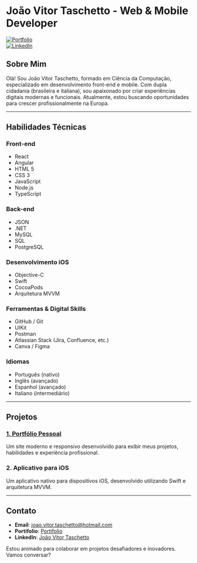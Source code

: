 # João Vitor Taschetto - Web & Mobile Developer

[![Portfolio](https://img.shields.io/badge/Portfolio-taschetto.tech-blue)](http://taschetto.tech)  
[![LinkedIn](https://img.shields.io/badge/LinkedIn-Connect-blue)](https://www.linkedin.com/in/joao-vitor-taschetto)

## Sobre Mim
Olá! Sou João Vitor Taschetto, formado em Ciência da Computação, especializado em desenvolvimento front-end e mobile. Com dupla cidadania (brasileira e italiana), sou apaixonado por criar experiências digitais modernas e funcionais. Atualmente, estou buscando oportunidades para crescer profissionalmente na Europa.

---

## Habilidades Técnicas

### Front-end
- React
- Angular
- HTML 5
- CSS 3
- JavaScript
- Node.js
- TypeScript

### Back-end
- JSON
- .NET
- MySQL
- SQL
- PostgreSQL

### Desenvolvimento iOS
- Objective-C
- Swift
- CocoaPods
- Arquitetura MVVM

### Ferramentas & Digital Skills
- GitHub / Git
- UIKit
- Postman
- Atlassian Stack (Jira, Confluence, etc.)
- Canva / Figma

### Idiomas
- Português (nativo)
- Inglês (avançado)
- Espanhol (avançado)
- Italiano (intermediário)

---

## Projetos

### [1. Portfólio Pessoal](http://taschetto.tech)
Um site moderno e responsivo desenvolvido para exibir meus projetos, habilidades e experiência profissional.

### 2. Aplicativo para iOS
Um aplicativo nativo para dispositivos iOS, desenvolvido utilizando Swift e arquitetura MVVM.

---

## Contato
- **Email**: joao.vitor.taschetto@hotmail.com
- **Portifolio**: [Portifolio](taschetto.tech)
- **LinkedIn**: [João Vitor Taschetto](www.linkedin.com/in/joão-vitor-taschetto-574aba205)

Estou animado para colaborar em projetos desafiadores e inovadores. Vamos conversar?


<!---
jv-taschetto/jv-taschetto is a ✨ special ✨ repository because its `README.md` (this file) appears on your GitHub profile.
You can click the Preview link to take a look at your changes.
--->
